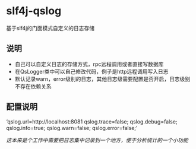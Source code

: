 # slf4j-qslog
基于slf4j的门面模式自定义的日志存储

## 说明
* 自己可以自定义日志的存储方式，rpc远程调用或者直接写数据库
* 在QsLogger类中可以自己修改代码，例子是http远程调用写入日志
* 默认记录warn，error级别的日志，其他日志级需要配置是否开启，日志级别不存在依赖关系

## 配置说明
‘qslog.url=http://localhost:8081
 qslog.trace=false;
 qslog.debug=false;
 qslog.info=true;
 qslog.warn=false;
 qslog.error=false;’

 *这本来是个工作中需要把日志集中记录到一个地方，便于分析统计的一个小功能*

